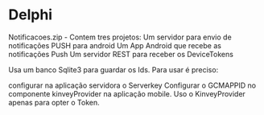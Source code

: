 # Delphi

Notificacoes.zip - Contem tres projetos:
Um servidor para envio de notificações PUSH para android
Um App Android que recebe as notificações Push
Um servidor REST para receber os DeviceTokens

Usa um banco Sqlite3 para guardar os Ids.
Para usar é preciso:

configurar na aplicação servidora o Serverkey
Configurar o GCMAPPID no componente kinveyProvider na aplicação mobile. Uso o KinveyProvider apenas para opter o Token.


